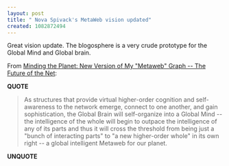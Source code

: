 ```yaml
---
layout: post
title: " Nova Spivack's MetaWeb vision updated"
created: 1082872494
---
```

Great vision update.  The blogosphere is a very crude prototype for the Global Mind and Global brain.

From <a href="http://novaspivack.typepad.com/nova_spivacks_weblog/2004/04/new_version_of_.html">Minding the Planet: New Version of My "Metaweb" Graph -- The Future of the Net</a>:
<p><strong>QUOTE</strong></p><blockquote>As structures that provide virtual higher-order cognition and self-awareness to the network emerge, connect to one another, and gain sophistication, the Global Brain will self-organize into a Global Mind -- the intelligence of the whole will begin to outpace the intelligence of any of its parts and thus it will cross the threshold from being just a "bunch of interacting parts" to "a new higher-order whole" in its own right -- a global intelligent Metaweb for our planet.</blockquote><p><strong>UNQUOTE</strong></p>

